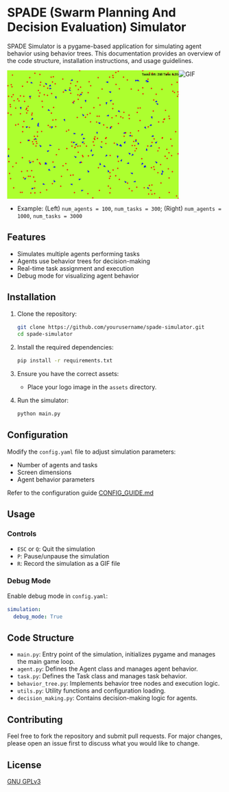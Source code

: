 # SPADE (Swarm Planning And Decision Evaluation) Simulator

SPADE Simulator is a pygame-based application for simulating agent behavior using behavior trees. This documentation provides an overview of the code structure, installation instructions, and usage guidelines.

<div style="display: flex; flex-direction: row;">
    <img src="output/2024-07-13/RandomAssignment_100_agents_300_tasks_2024-07-13_00-41-18.gif" alt="GIF" width="400" height="300">
    <img src="output/2024-07-13/RandomAssignment_1000_agents_3000_tasks_2024-07-13_00-38-13.gif" alt="GIF" width="400" height="300">
</div>

- Example: (Left) `num_agents = 100`, `num_tasks = 300`; (Right) `num_agents = 1000`, `num_tasks = 3000`



## Features

- Simulates multiple agents performing tasks
- Agents use behavior trees for decision-making
- Real-time task assignment and execution
- Debug mode for visualizing agent behavior

## Installation

1. Clone the repository:
    ```sh
    git clone https://github.com/yourusername/spade-simulator.git
    cd spade-simulator
    ```

2. Install the required dependencies:
    ```sh
    pip install -r requirements.txt
    ```

3. Ensure you have the correct assets:
    - Place your logo image in the `assets` directory.

4. Run the simulator:
    ```sh
    python main.py
    ```

## Configuration

Modify the `config.yaml` file to adjust simulation parameters:
- Number of agents and tasks
- Screen dimensions
- Agent behavior parameters

Refer to the configuration guide [CONFIG_GUIDE.md](/docs/CONFIG_GUIDE.md)

## Usage

### Controls
- `ESC` or `Q`: Quit the simulation
- `P`: Pause/unpause the simulation
- `R`: Record the simulation as a GIF file

### Debug Mode
Enable debug mode in `config.yaml`:
```yaml
simulation:
  debug_mode: True
```

## Code Structure
- `main.py`: Entry point of the simulation, initializes pygame and manages the main game loop.
- `agent.py`: Defines the Agent class and manages agent behavior.
- `task.py`: Defines the Task class and manages task behavior.
- `behavior_tree.py`: Implements behavior tree nodes and execution logic.
- `utils.py`: Utility functions and configuration loading.
- `decision_making.py`: Contains decision-making logic for agents.

## Contributing
Feel free to fork the repository and submit pull requests. For major changes, please open an issue first to discuss what you would like to change.

## License
[GNU GPLv3](LICENSE)
